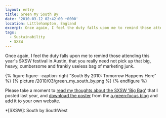 ```yaml
---
layout: entry
title: Green My South By
date: '2010-03-12 02:42:00 +0000'
location: Littlehampton, England
excerpt: Once again, I feel the duty falls upon me to remind those attending this year's SXSW festival in Austin, that you really need not pick up that big, heavy, cumbersome and frankly useless bag of marketing junk.
tags:
  - Sustainability
  - SXSW
---
```

Once again, I feel the duty falls upon me to remind those attending this year's SXSW festival in Austin, that you really need not pick up that big, heavy, cumbersome and frankly useless bag of marketing junk.

{% figure figure--caption-right "South By 2010: Tomorrow Happens Here" %}
{% picture /2010/03/green_my_south_by.png %}
{% endfigure %}

Please take a moment to [read my thoughts about the SXSW 'Big Bag'][1] that I posted last year, and [download the poster][2] from the [a.green:focus blog][3] and add it to your own website.

[1]: /2009/03/nothing_green_about_sxsw
[2]: http://agreenfocus.paulrobertlloyd.com/post/442407174/tomorrowhappenshere
[3]: http://agreenfocus.paulrobertlloyd.com/

*[SXSW]: South by SouthWest
